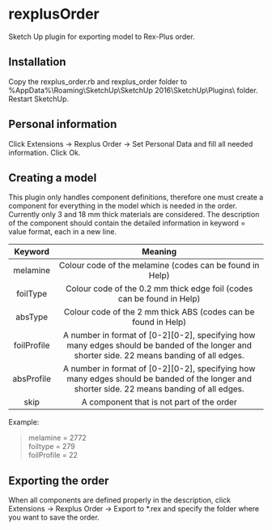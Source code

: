 # rexplusOrder
Sketch Up plugin for exporting model to Rex-Plus order.

## Installation
Copy the rexplus_order.rb and rexplus_order folder to %AppData%\Roaming\SketchUp\SketchUp 2016\SketchUp\Plugins\ folder. Restart SketchUp.

## Personal information
Click Extensions -> Rexplus Order -> Set Personal Data and fill all needed information. Click Ok.

## Creating a model
This plugin only handles component definitions, therefore one must create a component for everything in the model which is needed in the order. Currently only 3 and 18 mm thick materials are considered. The description of the component should contain the detailed information in keyword = value format, each in a new line.

| Keyword | Meaning |
| :-----: | :-----: |
| melamine | Colour code of the melamine (codes can be found in Help) |
| foilType | Colour code of the 0.2 mm thick edge foil (codes can be found in Help) |
| absType | Colour code of the 2 mm thick ABS (codes can be found in Help) |
| foilProfile | A number in format of [0-2][0-2], specifying how many edges should be banded of the longer and shorter side. 22 means banding of all edges. |
| absProfile | A number in format of [0-2][0-2], specifying how many edges should be banded of the longer and shorter side. 22 means banding of all edges. |
| skip | A component that is not part of the order |

Example:
>melamine = 2772  
>foiltype = 279  
>foilProfile = 22  

## Exporting the order
When all components are defined properly in the description, click Extensions -> Rexplus Order -> Export to \*.rex and specify the folder where you want to save the order.
